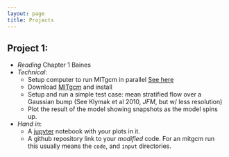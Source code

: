 ```yaml
---
layout: page
title: Projects
---
```


## Project 1:

   - *Reading* Chapter 1 Baines
   - *Technical*:  
      - Setup computer to run MITgcm in parallel [See here](./install/)
      - Download [MITgcm](http://mitgcm.org) and install
      - Setup and run a simple test case: mean stratified flow over a Gaussian bump (See Klymak et al 2010, *JFM*, but w/ less resolution)
      - Plot the result of the model showing snapshots as the model spins up.  
   - *Hand in*:
      - A [jupyter](http://jupyter.org) notebook with your plots in it.  
      - A github repository link to your *modified* code.  For an mitgcm run this usually means the `code`, and `input` directories.  
